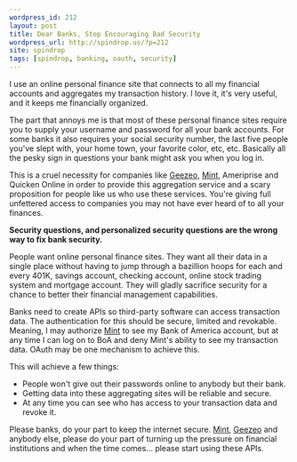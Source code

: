 ```yaml
---
wordpress_id: 212
layout: post
title: Dear Banks, Stop Encouraging Bad Security
wordpress_url: http://spindrop.us/?p=212
site: spindrop
tags: [spindrop, banking, oauth, security]
---
```

[m]: http://mint.com/
[g]: http://geezeo.com/

I use an online personal finance site that connects to all my financial accounts and aggregates my transaction history.  I love it, it's very useful, and it keeps me financially organized.

The part that annoys me is that most of these personal finance sites require you to supply your username and password for all your bank accounts.  For some banks it also requires your social security number, the last five people you've slept with, your home town, your favorite color, etc, etc.  Basically all the pesky sign in questions your bank might ask you when you log in.

This is a cruel necessity for companies like [Geezeo][g], [Mint][m], Ameriprise and Quicken Online in order to provide this aggregation service and a scary proposition for people like us who use these services.  You're giving full unfettered access to companies you may not have ever heard of to all your finances.

**Security questions, and personalized security questions are the wrong way to fix bank security.**

<!--more-->
People want online personal finance sites.  They want all their data in a single place without having to jump through a bazillion hoops for each and every 401K, savings account, checking account, online stock trading system and mortgage account.  They will gladly sacrifice security for a chance to better their financial management capabilities.

Banks need to create APIs so third-party software can access transaction data.  The authentication for this should be secure, limited and revokable.  Meaning, I may authorize [Mint][m] to see my Bank of America account, but at any time I can log on to BoA and deny Mint's ability to see my transaction data.  OAuth may be one mechanism to achieve this.

This will achieve a few things:
* People won't give out their passwords online to anybody but their bank.
* Getting data into these aggregating sites will be reliable and secure.
* At any time you can see who has access to your transaction data and revoke it.

Please banks, do your part to keep the internet secure.  [Mint][m], [Geezeo][g] and anybody else, please do your part of turning up the pressure on financial institutions and when the time comes... please start using these APIs.
